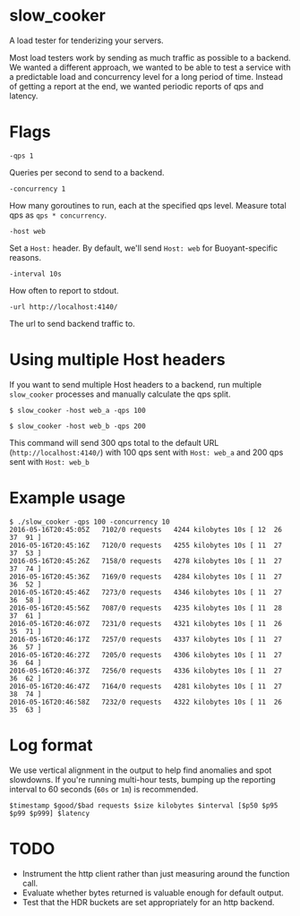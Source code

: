 # slow_cooker
A load tester for tenderizing your servers.

Most load testers work by sending as much traffic as possible to a
backend. We wanted a different approach, we wanted to be able to test
a service with a predictable load and concurrency level for a long
period of time. Instead of getting a report at the end, we wanted
periodic reports of qps and latency.

# Flags

`-qps 1`

Queries per second to send to a backend.

`-concurrency 1`

How many goroutines to run, each at the specified qps level. Measure
total qps as `qps * concurrency`.

`-host web`

Set a `Host:` header. By default, we'll send `Host: web` for
Buoyant-specific reasons.

`-interval 10s`

How often to report to stdout.

`-url http://localhost:4140/`

The url to send backend traffic to.

# Using multiple Host headers

If you want to send multiple Host headers to a backend, run multiple
`slow_cooker` processes and manually calculate the qps split.

```$ slow_cooker -host web_a -qps 100```

```$ slow_cooker -host web_b -qps 200```

This command will send 300 qps total to the default URL
(`http://localhost:4140/`) with 100 qps sent with `Host: web_a` and
200 qps sent with `Host: web_b`

# Example usage

```
$ ./slow_cooker -qps 100 -concurrency 10
2016-05-16T20:45:05Z   7102/0 requests   4244 kilobytes 10s [ 12  26  37  91 ]
2016-05-16T20:45:16Z   7120/0 requests   4255 kilobytes 10s [ 11  27  37  53 ]
2016-05-16T20:45:26Z   7158/0 requests   4278 kilobytes 10s [ 11  27  37  74 ]
2016-05-16T20:45:36Z   7169/0 requests   4284 kilobytes 10s [ 11  27  36  52 ]
2016-05-16T20:45:46Z   7273/0 requests   4346 kilobytes 10s [ 11  27  36  58 ]
2016-05-16T20:45:56Z   7087/0 requests   4235 kilobytes 10s [ 11  28  37  61 ]
2016-05-16T20:46:07Z   7231/0 requests   4321 kilobytes 10s [ 11  26  35  71 ]
2016-05-16T20:46:17Z   7257/0 requests   4337 kilobytes 10s [ 11  27  36  57 ]
2016-05-16T20:46:27Z   7205/0 requests   4306 kilobytes 10s [ 11  27  36  64 ]
2016-05-16T20:46:37Z   7256/0 requests   4336 kilobytes 10s [ 11  27  36  62 ]
2016-05-16T20:46:47Z   7164/0 requests   4281 kilobytes 10s [ 11  27  38  74 ]
2016-05-16T20:46:58Z   7232/0 requests   4322 kilobytes 10s [ 11  26  35  63 ]
```

# Log format

We use vertical alignment in the output to help find anomalies and spot
slowdowns. If you're running multi-hour tests, bumping up the reporting
interval to 60 seconds (`60s` or `1m`) is recommended.

```
$timestamp $good/$bad requests $size kilobytes $interval [$p50 $p95 $p99 $p999] $latency
```

# TODO
 * Instrument the http client rather than just measuring around the function call.
 * Evaluate whether bytes returned is valuable enough for default output.
 * Test that the HDR buckets are set appropriately for an http backend.
